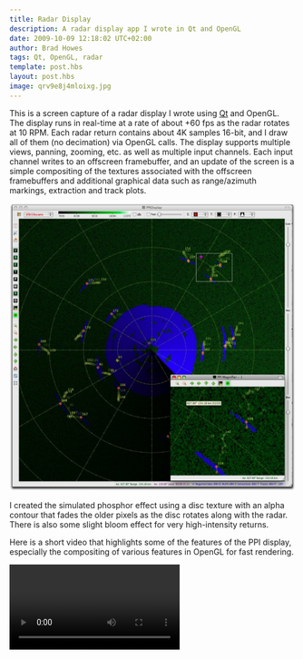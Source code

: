 ```yaml
--- 
title: Radar Display
description: A radar display app I wrote in Qt and OpenGL
date: 2009-10-09 12:18:02 UTC+02:00
author: Brad Howes
tags: Qt, OpenGL, radar
template: post.hbs
layout: post.hbs
image: qrv9e8j4mloixg.jpg
---
```


This is a screen capture of a radar display I wrote using [Qt](http://www.qt.io) and OpenGL. The display runs in
real-time at a rate of about +60 fps as the radar rotates at 10 RPM. Each radar return contains about 4K samples
16-bit, and I draw all of them (no decimation) via OpenGL calls. The display supports multiple views, panning,
zooming, etc. as well as multiple input channels. Each input channel writes to an offscreen framebuffer, and an
update of the screen is a simple compositing of the textures associated with the offscreen framebuffers and
additional graphical data such as range/azimuth markings, extraction and track plots.

![ppi.jpg](qrv9e8j4mloixg.jpg)

I created the simulated phosphor effect using a disc texture with an alpha contour that fades the older pixels
as the disc rotates along with the radar. There is also some slight bloom effect for very high-intensity
returns.

Here is a short video that highlights some of the features of the PPI display, especially the compositing of
various features in OpenGL for fast rendering.

<div class="video_container">
  <video controls="controls" allowfullscreen="true">
    <source src="ppi.m4v" type="video/mp4">
  </video> 
</div>

